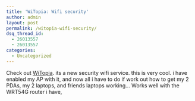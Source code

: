 ```yaml
---
title: 'WiTopia: Wifi security'
author: admin
layout: post
permalink: /witopia-wifi-security/
dsq_thread_id:
  - 26013557
  - 26013557
categories:
  - Uncategorized
---
```

Check out [WiTopia][1]. its a new security wifi service. this is very cool. i have enabled my AP with it, and now all i have to do if work out how to get my 2 PDAs, my 2 laptops, and friends laptops working&#8230; Works well with the WRT54G router i have,

 [1]: http://www.witopia.net/
